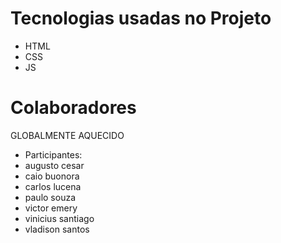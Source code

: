 # Tecnologias usadas no Projeto
- HTML
- CSS
- JS

# Colaboradores
GLOBALMENTE AQUECIDO
- Participantes:
- augusto cesar
- caio buonora
- carlos lucena 
- paulo souza
- victor emery 
- vinicius santiago
- vladison santos

